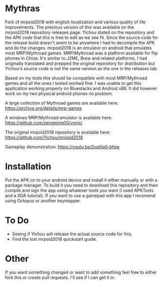 # Mythras
Fork of mrpoid2018 with english localization and various quality of life improvements. The previous version of this was available on the mrpoid2018 repository releases page. Yichou stated on the repository and the APK code that this is free to edit as we see fit. Since the source code for the release build doesn't seem to be anywhere I had to decompile the APK and do the changes. mrpoid2018 is an emulator on android that emulates most MRP/Mythroad games. MRP/Mythroad was a platform available for flip phones in China. It's similar to J2ME, Brew and related platforms. I had originally translated and prepped the original repository for distribution but Yichou's source code is not the same version as the one in the releases tab. 

Based on my tests this should be compatible with most MRP/Mythroad games and all the ones I tested worked fine. I was unable to get this application working properly on Bluestacks and Android x86. It did however work on my two physical android phones no problem. 

A large collection of Mythroad games are available here: https://archive.org/details/mrp-games

A windows MRP/Mythroad emulator is available here: https://github.com/zengming00/vmrp/ 

The original mrpoid2018 repository is available here: https://github.com/Yichou/mrpoid2018

Gameplay demonstration: https://youtu.be/Due0q0-bfew

# Installation
Put the APK on to your android device and install it either manually or with a package manager. To build it you need to download this repository and then compile and sign the app using whatever tools you want (I used APKTools and a XDA tutorial). If you want to use a gamepad with this app I recomend using Octopus or another keymapper. 

# To Do 
 - Seeing if Yichou will release the actual source code for this. 
 - Find the lost mrpoid2018 quickstart guide. 

# Other 
If you want something changed or want to add something feel free to either fork this or create pull requests. I'll see if I can get it in. 
